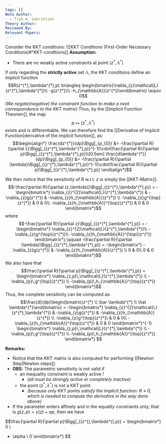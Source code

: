 ```yaml
---
tags: []
Note Author:
  - Trym A. Gabrielsen
Theory Author: 
Reviewed By: 
Relevant Papers:
---
```

Consider the KKT conditions:
![[KKT Conditions (First-Order Necessary Conditions)#^KKT-conditions]]
**Assumption:**
- There are no weakly active constraints at point $(z^{*},\lambda^{*})$


 If only regarding the **strictly active** set $\mathbb{A}$, the KKT conditions define an implicit function 
$$R(z^{*},\lambda^{*},p) \triangleq \begin{bmatrix}\nabla_{z}\mathcal{L}(z^{*},\lambda^{*})\\
-g(z^{*})\\
-h_{\mathbb{A}}(z^{*})\end{bmatrix} \equiv 0$$
*(We negate(negative) the constraint function to make a neat correspondence to the KKT matrix)*
Thus, by the [[Implicit Function Theorem]], the map 
$$p \mapsto (z^{*},\lambda^{*})$$ exists and is differentiable. We can therefore find the [[Derivative of Implicit Function|derivative of the implicit function]], as:
$$\begin{align*}
\frac{dz^{*}}{dp}\Bigg|_{p_{0}} &= -\frac{\partial R}{\partial z}\Bigg|_{(z^{*},\lambda^{*},p)}^{-1}\cdot\frac{\partial R}{\partial p}\Bigg|_{(z^{*},\lambda^{*},p)}\\[0.5em]
\frac{d\lambda^{*}}{dp}\Bigg|_{p_{0}} &= -\frac{\partial R}{\partial \lambda}\Bigg|_{(z^{*},\lambda^{*},p)}^{-1}\cdot\frac{\partial R}{\partial p}\Bigg|_{(z^{*},\lambda^{*},p)}
\end{align*}$$

We then notice that the sensitivity of $R$ w.r.t. $z$ is simply the [[KKT-Matrix]]:
$$-\frac{\partial R}{\partial (z,\lambda)}\Bigg|_{(z^{*},\lambda^{*},p)} = -\begin{bmatrix*}
\nabla_{z}^{2}\mathcal{L}(z^{*},\lambda^{*}) & -\nabla_{z}g(z^{*}) & -\nabla_{z}h_{\mathbb{A}}(z^{*}) \\
-\nabla_{z}g^{\top}(z^{*}) &  0 & 0\\
-\nabla_{z}h_{\mathbb{A}}^{\top}(z^{*}) & 0 & 0
\end{bmatrix*}$$
where
$$-\frac{\partial R}{\partial z}\Bigg|_{(z^{*},\lambda^{*},p)} = -\begin{bmatrix*}
\nabla_{z}^{2}\mathcal{L}(z^{*},\lambda^{*})\\
-\nabla_{z}g^{\top}(z^{*})\\
-\nabla_{z}h_{\mathbb{A}}^{\top}(z^{*})
\end{bmatrix*},\qquad 
-\frac{\partial R}{\partial \lambda}\Bigg|_{(z^{*},\lambda^{*},p)} = -\begin{bmatrix*}
-\nabla_{z}g(z^{*}) & -\nabla_{z}h_{\mathbb{A}}(z^{*}) \\
0 & 0\\
0 & 0
\end{bmatrix*}$$
We also have that
$$\frac{\partial R}{\partial p}\Bigg|_{(z^{*},\lambda^{*},p)} = \begin{bmatrix*}
\nabla_{z,p}\,\mathcal{L}(z^{*},\lambda^{*}) \\
-\nabla_{p}\,g^{\top}(z^{*}) \\
-\nabla_{p}\,h_{\mathbb{A}}^{\top}(z^{*})
\end{bmatrix*}$$
Thus, the complete sensitivity can be computed as:
$$\frac{d}{dp}\begin{bmatrix}z^{*} \\ \bar \lambda^{*} \\ \hat \lambda^{*}\end{bmatrix} = -\begin{bmatrix*}
\nabla_{z}^{2}\mathcal{L}(z^{*},\lambda^{*}) & -\nabla_{z}g(z^{*}) & -\nabla_{z}h_{\mathbb{A}}(z^{*}) \\
-\nabla_{z}g^{\top}(z^{*}) &  0 & 0\\
-\nabla_{z}h_{\mathbb{A}}^{\top}(z^{*}) & 0 & 0
\end{bmatrix*}^{-1}
\begin{bmatrix*}
\nabla_{z,p}\,\mathcal{L}(z^{*},\lambda^{*}) \\
-\nabla_{p}\,g^{\top}(z^{*}) \\
-\nabla_{p}\,h_{\mathbb{A}}^{\top}(z^{*})
\end{bmatrix*}
$$

**Remarks:**
- Notice that the KKT matrix is also computed for performing [[Newton Step|Newton steps]].
- **OBS:** The parametric sensitivity is not valid if
	- an inequality constraint is weakly active !
		- *(all must be strongly active or completely inactive)*
	- the point $(z^{*},\lambda^{*})$ is not a KKT point
		- *(because only KKT points satisfy the implicit function: $R\equiv 0$, which is needed to compute the derivative in the way done above)*
- If the parameter enters affinely and in the equality constraints only; that is $g(z,p) = \gamma(z) + \alpha p$, then we have 

$$\frac{\partial R}{\partial p}\Bigg|_{(z^{*},\lambda^{*},p)} = \begin{bmatrix*}
0 \\
- \alpha \\
0
\end{bmatrix*} $$
